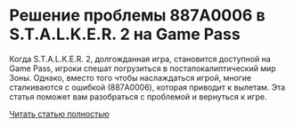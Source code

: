 # Решение проблемы 887A0006 в S.T.A.L.K.E.R. 2 на Game Pass



Когда S.T.A.L.K.E.R. 2, долгожданная игра, становится доступной на Game Pass, игроки спешат погрузиться в постапокалиптический мир Зоны. Однако, вместо того чтобы наслаждаться игрой, многие сталкиваются с ошибкой (887A0006), которая приводит к вылетам. Эта статья поможет вам разобраться с проблемой и вернуться к игре.

[Читать статью полностью](https://xyberbara.com/gaming/887a0006-stalker-2/)
